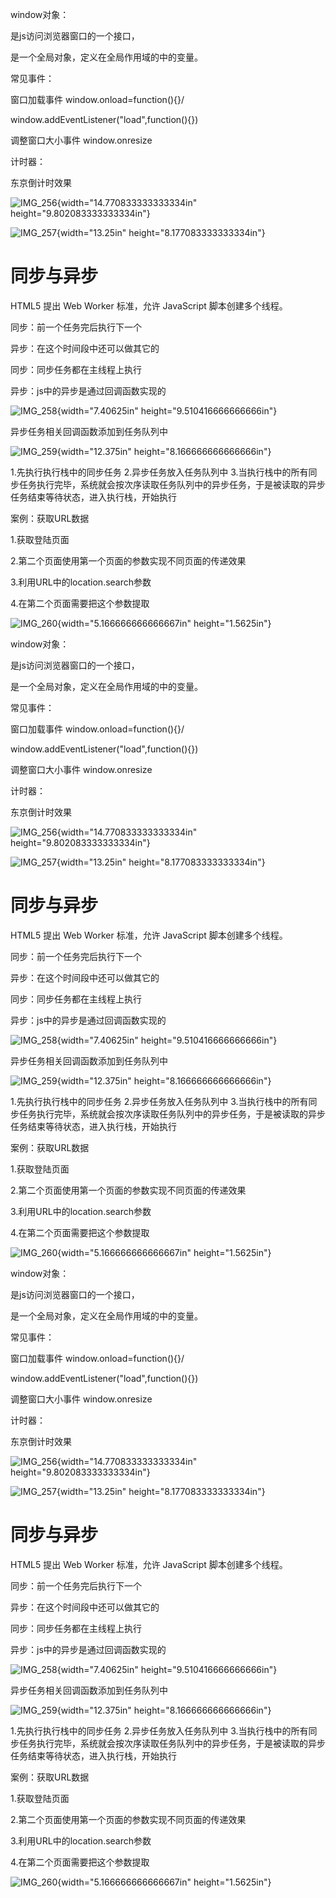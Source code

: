 window对象：

是js访问浏览器窗口的一个接口，

是一个全局对象，定义在全局作用域的中的变量。

常见事件：

窗口加载事件 window.onload=function(){}/

window.addEventListener(\"load\",function(){})

调整窗口大小事件 window.onresize

计时器：

东京倒计时效果

![IMG_256](media/image1.png){width="14.770833333333334in"
height="9.802083333333334in"}

![IMG_257](media/image2.png){width="13.25in"
height="8.177083333333334in"}

# **同步与异步**

HTML5 提出 Web Worker 标准，允许 JavaScript 脚本创建多个线程。

同步：前一个任务完后执行下一个

异步：在这个时间段中还可以做其它的

同步：同步任务都在主线程上执行

异步：js中的异步是通过回调函数实现的

![IMG_258](media/image3.png){width="7.40625in"
height="9.510416666666666in"}

异步任务相关回调函数添加到任务队列中

![IMG_259](media/image4.png){width="12.375in"
height="8.166666666666666in"}

1.先执行执行栈中的同步任务 2.异步任务放入任务队列中
3.当执行栈中的所有同步任务执行完毕，系统就会按次序读取任务队列中的异步任务，于是被读取的异步任务结束等待状态，进入执行栈，开始执行

案例：获取URL数据

1.获取登陆页面

2.第二个页面使用第一个页面的参数实现不同页面的传递效果

3.利用URL中的location.search参数

4.在第二个页面需要把这个参数提取

![IMG_260](media/image5.png){width="5.166666666666667in"
height="1.5625in"}

window对象：

是js访问浏览器窗口的一个接口，

是一个全局对象，定义在全局作用域的中的变量。

常见事件：

窗口加载事件 window.onload=function(){}/

window.addEventListener(\"load\",function(){})

调整窗口大小事件 window.onresize

计时器：

东京倒计时效果

![IMG_256](media/image1.png){width="14.770833333333334in"
height="9.802083333333334in"}

![IMG_257](media/image2.png){width="13.25in"
height="8.177083333333334in"}

# **同步与异步**

HTML5 提出 Web Worker 标准，允许 JavaScript 脚本创建多个线程。

同步：前一个任务完后执行下一个

异步：在这个时间段中还可以做其它的

同步：同步任务都在主线程上执行

异步：js中的异步是通过回调函数实现的

![IMG_258](media/image3.png){width="7.40625in"
height="9.510416666666666in"}

异步任务相关回调函数添加到任务队列中

![IMG_259](media/image4.png){width="12.375in"
height="8.166666666666666in"}

1.先执行执行栈中的同步任务 2.异步任务放入任务队列中
3.当执行栈中的所有同步任务执行完毕，系统就会按次序读取任务队列中的异步任务，于是被读取的异步任务结束等待状态，进入执行栈，开始执行

案例：获取URL数据

1.获取登陆页面

2.第二个页面使用第一个页面的参数实现不同页面的传递效果

3.利用URL中的location.search参数

4.在第二个页面需要把这个参数提取

![IMG_260](media/image5.png){width="5.166666666666667in"
height="1.5625in"}

window对象：

是js访问浏览器窗口的一个接口，

是一个全局对象，定义在全局作用域的中的变量。

常见事件：

窗口加载事件 window.onload=function(){}/

window.addEventListener(\"load\",function(){})

调整窗口大小事件 window.onresize

计时器：

东京倒计时效果

![IMG_256](media/image1.png){width="14.770833333333334in"
height="9.802083333333334in"}

![IMG_257](media/image2.png){width="13.25in"
height="8.177083333333334in"}

# **同步与异步**

HTML5 提出 Web Worker 标准，允许 JavaScript 脚本创建多个线程。

同步：前一个任务完后执行下一个

异步：在这个时间段中还可以做其它的

同步：同步任务都在主线程上执行

异步：js中的异步是通过回调函数实现的

![IMG_258](media/image3.png){width="7.40625in"
height="9.510416666666666in"}

异步任务相关回调函数添加到任务队列中

![IMG_259](media/image4.png){width="12.375in"
height="8.166666666666666in"}

1.先执行执行栈中的同步任务 2.异步任务放入任务队列中
3.当执行栈中的所有同步任务执行完毕，系统就会按次序读取任务队列中的异步任务，于是被读取的异步任务结束等待状态，进入执行栈，开始执行

案例：获取URL数据

1.获取登陆页面

2.第二个页面使用第一个页面的参数实现不同页面的传递效果

3.利用URL中的location.search参数

4.在第二个页面需要把这个参数提取

![IMG_260](media/image5.png){width="5.166666666666667in"
height="1.5625in"}
